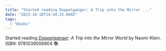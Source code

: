 ```yaml
---
title: "Started reading Doppelganger: A Trip into the Mirror ..."
date: "2023-10-18T14:34:25.000Z"
tags: 
  - "Books"
---
```


Started reading _[Doppelganger](https://bookshop.org/a/21729/9781250338143)_: _A Trip into the Mirror World_ by Naomi Klein. ISBN: 9781039006904 📚
